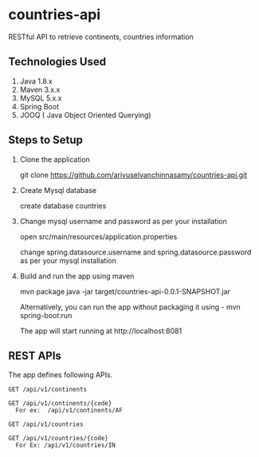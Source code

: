 # countries-api
RESTful API to retrieve continents, countries information

## Technologies Used
 1. Java 1.8.x
 2. Maven 3.x.x
 3. MySQL 5.x.x
 4. Spring Boot
 5. JOOQ ( Java Object Oriented Querying)
 
## Steps to Setup
1. Clone the application

	git clone https://github.com/arivuselvanchinnasamy/countries-api.git

2. Create Mysql database

	create database countries
	
3. Change mysql username and password as per your installation

	open src/main/resources/application.properties

	change spring.datasource.username and spring.datasource.password as per your mysql installation

2. Build and run the app using maven

	mvn package
	java -jar target/countries-api-0.0.1-SNAPSHOT.jar

	Alternatively, you can run the app without packaging it using -
	mvn spring-boot:run

	The app will start running at http://localhost:8081

## REST APIs

The app defines following APIs.
    
    GET /api/v1/continents
    
    GET /api/v1/continents/{code} 
      For ex:  /api/v1/continents/AF
    
    GET /api/v1/countries
    
    GET /api/v1/countries/{code}
      For Ex: /api/v1/countries/IN
